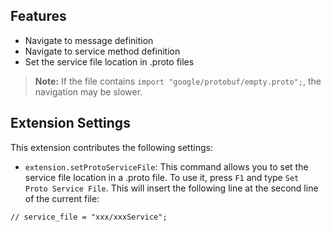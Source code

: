 ## Features

* Navigate to message definition
* Navigate to service method definition
* Set the service file location in .proto files

> **Note:** If the file contains `import "google/protobuf/empty.proto";`, the navigation may be slower.

## Extension Settings

This extension contributes the following settings:

* `extension.setProtoServiceFile`: This command allows you to set the service file location in a .proto file. To use it, press `F1` and type `Set Proto Service File`. This will insert the following line at the second line of the current file:

```markdown
// service_file = "xxx/xxxService";
```
